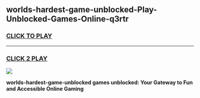 
## worlds-hardest-game-unblocked-Play-Unblocked-Games-Online-q3rtr
<h3>
<a href="https://premium76.site?title=worlds-hardest-game-unblocked&ref=25A">CLICK TO PLAY</a></h3>
<hr>

<h3>
<a href="https://premium76.site?title=worlds-hardest-game-unblocked&ref=25A">CLICK 2 PLAY</a>
  
</h3>

<a href="https://premium76.site?title=worlds-hardest-game-unblocked&ref=25A"><img src="https://clearcache.store/games.png"></a>


**worlds-hardest-game-unblocked games unblocked: Your Gateway to Fun and Accessible Online Gaming**
